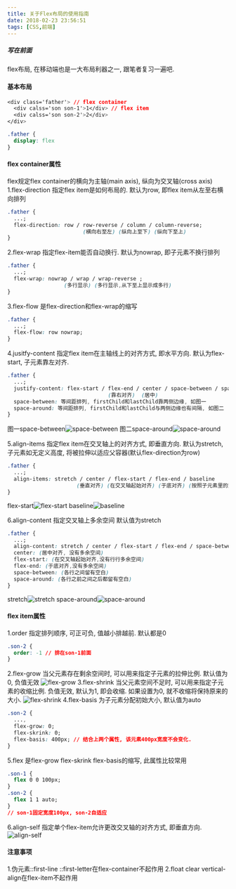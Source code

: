 ```yaml
---
title: 关于Flex布局的使用指南
date: 2018-02-23 23:56:51
tags: [CSS,前端]
---
```

##### 写在前面
flex布局, 在移动端也是一大布局利器之一, 跟笔者复习一遍吧.

#### 基本布局
```css
<div class='father'> // flex container
  <div calss='son son-1'>1</div> // flex item
  <div calss='son son-2'>2</div>
</div>

.father {
  display: flex
}
```

#### flex container属性
flex规定flex container的横向为主轴(main axis), 纵向为交叉轴(cross axis)
1.flex-direction 指定flex item是如何布局的. 默认为row, 即flex item从左至右横向排列
```css
.father {
  ...;
  flex-direction: row / row-reverse / column / column-reverse;
                        (横向右至左) (纵向上至下) (纵向下至上)
}
```
<!-- more -->
2.flex-wrap 指定flex-item能否自动换行. 默认为nowrap, 即子元素不换行排列
```css
.father {
  ...;
  flex-wrap: nowrap / wrap / wrap-reverse ;
                  (多行显示) (多行显示,从下至上显示成多行)
}
```
3.flex-flow 是flex-direction和flex-wrap的缩写
```css
.father {
  ...;
  flex-flow: row nowrap;
}
```
4.jusitfy-content 指定flex item在主轴线上的对齐方式, 即水平方向. 默认为flex-start, 子元素靠左对齐.
```css
.father {
  ...;
  justify-content: flex-start / flex-end / center / space-between / space-around;
                                (靠右对齐)  (居中)   
  space-between: 等间距排列, firstChild和lastChild靠两侧边缘, 如图一
  space-around: 等间距排列, firstChild和lastChild与两侧边缘也有间隔, 如图二
}
```
图一space-between![space-between](1_space-between.jpg)
图二space-around![space-around](1_space-around.jpg)

5.align-items 指定flex item在交叉轴上的对齐方式, 即垂直方向. 默认为stretch, 子元素如无定义高度, 将被拉伸以适应父容器(默认flex-direction为row)
```css
.father {
  ...;
  align-items: stretch / center / flex-start / flex-end / baseline
                      (垂直对齐) (在交叉轴起始对齐) (于底对齐) (按照子元素里的文本基线对齐)
}
```
flex-start![flex-start](2_flex-start.jpg)
baseline![baseline](2_baseline.jpg)

6.align-content 指定交叉轴上多余空间 默认值为stretch
```css
.father {
  ...;
  align-content: stretch / center / flex-start / flex-end / space-between / space-around
  center: (居中对齐, 没有多余空间) 
  flex-start: (在交叉轴起始对齐,没有行行多余空间) 
  flex-end: (于底对齐,没有多余空间) 
  space-between: (各行之间留有空白)
  space-around: (各行之前之间之后都留有空白)
}
```
stretch![stretch](3_stretch.jpg)
space-around![space-around](3_space-around.jpg)

#### flex item属性
1.order 指定排列顺序, 可正可负, 值越小排越前. 默认都是0
```css
.son-2 {
  order: -1 // 排在son-1前面
}
```
2.flex-grow 当父元素存在剩余空间时, 可以用来指定子元素的拉伸比例. 默认值为0, 负值无效
![flex-grow](4_flex-grow.jpg)
3.flex-shrink 当父元素空间不足时, 可以用来指定子元素的收缩比例. 负值无效, 默认为1, 即会收缩.
如果设置为0, 就不收缩将保持原来的大小.
![flex-shrink](5_flex-shrink.jpg)
4.flex-basis 为子元素分配初始大小, 默认值为auto
```css
.son-2 {
  ...,
  flex-grow: 0;
  flex-skrink: 0;
  flex-basis: 400px; // 结合上两个属性, 该元素400px宽度不会变化.
}
```
5.flex 是flex-grow flex-skrink flex-basis的缩写, 此属性比较常用
```css
.son-1 {
  flex 0 0 100px;
}
.son-2 {
  flex 1 1 auto;
}
// son-1固定宽度100px, son-2自适应
```
6.align-self 指定单个flex-item允许更改交叉轴的对齐方式, 即垂直方向.
![align-self](6_align-self.jpg)

#### 注意事项
1.伪元素::first-line ::first-letter在flex-container不起作用
2.float clear vertical-align在flex-item不起作用